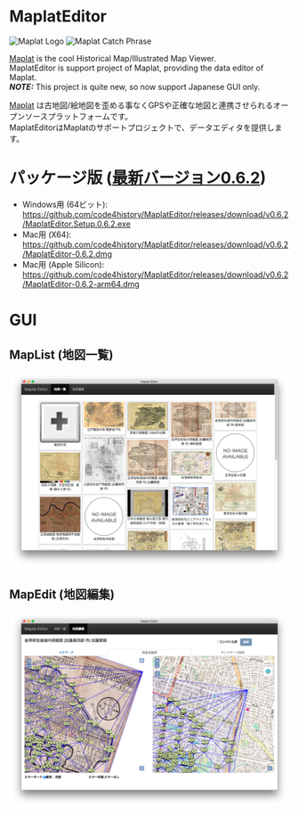 # MaplatEditor
![Maplat Logo](https://code4history.github.io/Maplat/page_imgs/maplat.png)
![Maplat Catch Phrase](https://code4history.github.io/Maplat/page_imgs/bijective.png)

[Maplat](https://github.com/code4history/Maplat/wiki) is the cool Historical Map/Illustrated Map Viewer.  
MaplatEditor is support project of Maplat, providing the data editor of Maplat.  
***NOTE:*** This project is quite new, so now support Japanese GUI only.

[Maplat](https://github.com/code4history/Maplat/wiki) は古地図/絵地図を歪める事なくGPSや正確な地図と連携させられるオープンソースプラットフォームです。  
MaplatEditorはMaplatのサポートプロジェクトで、データエディタを提供します。

# パッケージ版 ([最新バージョン0.6.2](https://github.com/code4history/MaplatEditor/releases/tag/v0.6.2))
* Windows用 (64ビット): https://github.com/code4history/MaplatEditor/releases/download/v0.6.2/MaplatEditor.Setup.0.6.2.exe
* Mac用 (X64): https://github.com/code4history/MaplatEditor/releases/download/v0.6.2/MaplatEditor-0.6.2.dmg
* Mac用 (Apple Silicon): https://github.com/code4history/MaplatEditor/releases/download/v0.6.2/MaplatEditor-0.6.2-arm64.dmg

# GUI 
## MapList (地図一覧)

![MapList](https://raw.githubusercontent.com/code4history/MaplatEditor/master/maplist.png)

## MapEdit (地図編集)

![MapEdit](https://raw.githubusercontent.com/code4history/MaplatEditor/master/mapedit.png)
